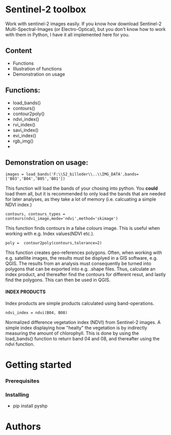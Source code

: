 # Sentinel-2 toolbox

Work with sentinel-2 images easily. If you know how download Sentinel-2 Multi-Spectral-Images (or Electro-Optical), but you don't know how to work with them in Python, I have it all implemented here for you.


## Content
- Functions
- Illustration of functions 
- Demonstration on usage


## Functions:
- load_bands()
- contours()
- contour2poly()
- ndvi_index()
- rvi_index()
- savi_index()
- evi_index()
- rgb_img()
- 
## Demonstration on usage:
```
images = load_bands('F:\\S2_billeder\\..\\IMG_DATA',bands=['B03','B04','B05','B01'])
```
This function will load the bands of your chosing into python. You **could** load them all, but it is recommended to only load the bands that are needed for later analyses, as they take a lot of memory (i.e. calcuating a simple NDVI index.)

```
contours, contours_types = contours(ndvi_image,mode='ndvi',method='skimage')
```
This function finds contours in a false colours image. This is useful when working with e.g. Index values(NDVI etc.). 

```
poly =  contour2poly(contours,tolerance=2)
```
This function creates geo-references polygons. Often, when working with e.g. satellite images, the results must be displyed in a GIS software, e.g. QGIS. The results from an analysis must consequently be turned into polygons that can be exported into e.g. .shape files.
Thus, calculate an index product, and thereafter find the contours for different resut, and lastly find the polygons. This can then be used in QGIS.

#### INDEX PRODUCTS 
Index products are simple products calculated using band-operations.
```
ndvi_index = ndvi(B04, B08)
```
Normalized difference vegetation index (NDVI) from Sentinel-2 images. A simple index displaying how "healty" the vegetation is by indirectly measuring the amount of chlorophyll. This is done by using the load_bands() function to return band 04 and 08, and thereafter using the ndvi function.
# Getting started

### Prerequisites

### Installing
* pip install pyshp



# Authors


